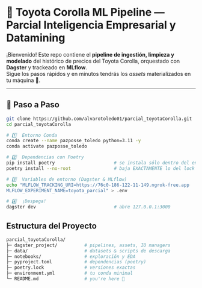# 🚗 Toyota Corolla ML Pipeline — Parcial Inteligencia Empresarial y Datamining

¡Bienvenido! Este repo contiene el **pipeline de ingestión, limpieza y modelado** del histórico de precios del Toyota Corolla, orquestado con **Dagster** y trackeado en **MLflow**.  
Sigue los pasos rápidos y en minutos tendrás los _assets_ materializados en tu máquina 🤖.

---

## 🌟 Paso a Paso

```bash
git clone https://github.com/alvarotoledo01/parcial_toyotaCorolla.git
cd parcial_toyotaCorolla

# 1️⃣  Entorno Conda
conda create --name pazposse_toledo python=3.11 -y
conda activate pazposse_toledo

# 2️⃣  Dependencias con Poetry
pip install poetry                      # se instala sólo dentro del env
poetry install --no-root                # baja EXACTAMENTE lo del lock

# 3️⃣  Variables de entorno (Dagster & MLflow)
echo "MLFLOW_TRACKING_URI=https://76c0-186-122-11-149.ngrok-free.app
MLFLOW_EXPERIMENT_NAME=toyota_parcial" > .env

# 4️⃣  ¡Despega!
dagster dev                             # abre 127.0.0.1:3000
```

## Estructura del Proyecto

```bash
parcial_toyotaCorolla/
├─ dagster_project/          # pipelines, assets, IO managers
├─ data/                     # datasets & scripts de descarga
├─ notebooks/                # exploración y EDA
├─ pyproject.toml            # dependencias (poetry)
├─ poetry.lock               # versiones exactas
├─ environment.yml           # tu conda minimal
└─ README.md                 # you're here 🚀
```
